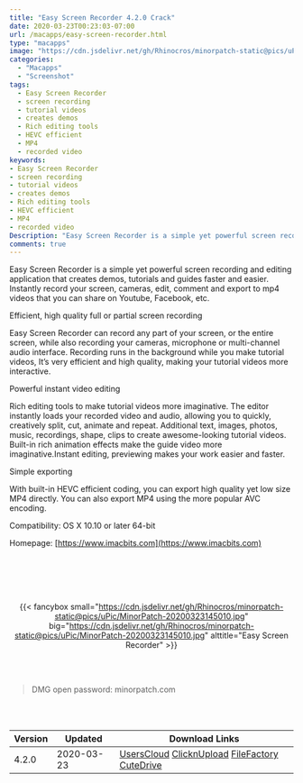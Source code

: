 ```yaml
---
title: "Easy Screen Recorder 4.2.0 Crack"
date: 2020-03-23T00:23:03-07:00
url: /macapps/easy-screen-recorder.html
type: "macapps"
image: "https://cdn.jsdelivr.net/gh/Rhinocros/minorpatch-static@pics/uPic/5MchSd.png"
categories:
  - "Macapps"
  - "Screenshot"
tags:
  - Easy Screen Recorder
  - screen recording
  - tutorial videos
  - creates demos
  - Rich editing tools
  - HEVC efficient
  - MP4
  - recorded video
keywords:
- Easy Screen Recorder
- screen recording
- tutorial videos
- creates demos
- Rich editing tools
- HEVC efficient
- MP4
- recorded video
Description: "Easy Screen Recorder is a simple yet powerful screen recording and editing application that creates demos, tutorials and guides faster and easier"
comments: true
---
```


Easy Screen Recorder is a simple yet powerful screen recording and editing application that creates demos, tutorials and guides faster and easier. Instantly record your screen, cameras, edit, comment and export to mp4 videos that you can share on Youtube, Facebook, etc.


Efficient, high quality full or partial screen recording

Easy Screen Recorder can record any part of your screen, or the entire screen, while also recording your cameras, microphone or multi-channel audio interface.  Recording runs in the background while you make tutorial videos, It’s very efficient and high quality, making your tutorial videos more interactive.

Powerful instant video editing

Rich editing tools to make tutorial videos more imaginative. The editor instantly loads your recorded video and audio, allowing you to quickly, creatively split, cut, animate and repeat. Additional text, images,  photos, music, recordings, shape, clips to create awesome-looking tutorial videos. Built-in rich animation effects make the guide video more imaginative.Instant editing, previewing makes your work easier and faster.

Simple exporting

With built-in HEVC efficient coding, you can export high quality yet low size MP4 directly. You can also export MP4 using the more popular AVC encoding.



Compatibility: OS X 10.10 or later 64-bit

Homepage: [https://www.imacbits.com](https://www.imacbits.com)

<br/>
<br/>
<script async src="https://pagead2.googlesyndication.com/pagead/js/adsbygoogle.js"></script>
<ins class="adsbygoogle"
     style="display:block; text-align:center;"
     data-ad-layout="in-article"
     data-ad-format="fluid"
     data-ad-client="ca-pub-8746275014476192"
     data-ad-slot="5144997159"></ins>
<script>
     (adsbygoogle = window.adsbygoogle || []).push({});
</script>
<br/>
<br/>


<center>

{{< fancybox small="https://cdn.jsdelivr.net/gh/Rhinocros/minorpatch-static@pics/uPic/MinorPatch-20200323145010.jpg" big="https://cdn.jsdelivr.net/gh/Rhinocros/minorpatch-static@pics/uPic/MinorPatch-20200323145010.jpg" alttitle="Easy Screen Recorder" >}}

</center>

<br/>
<br/>


> DMG open password: minorpatch.com

<br/>

<br/>
<div id="history_version" class="history_version">

| Version | Updated | Download Links |
| ---- | ---- | ---- |
| 4.2.0 | 2020-03-23 | [UsersCloud](https://ouo.io/OVzZDW)   [ClicknUpload](https://ouo.io/Vbvz6K)   [FileFactory](https://ouo.io/LWCZHf6)   [CuteDrive](https://ouo.io/QgRmWo) |

</div>
